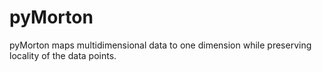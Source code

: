 # pyMorton
pyMorton maps multidimensional data to one dimension while preserving locality of the data points.
